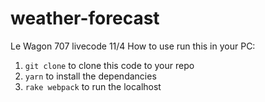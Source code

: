 # weather-forecast

Le Wagon 707 livecode 11/4
How to use run this in your PC:

1. `git clone` to clone this code to your repo
2. `yarn` to install the dependancies
3. `rake webpack` to run the localhost

